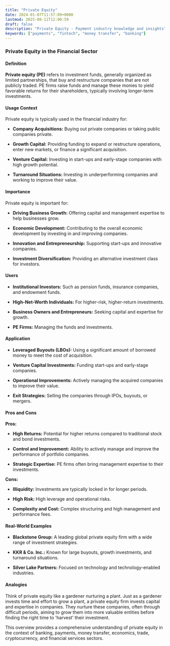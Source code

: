 ```yaml
---
title: "Private Equity"
date: 2024-01-07T11:57:09+0000
lastmod: 2025-08-11T12:00:59
draft: false
description: "Private Equity - Payment industry knowledge and insights"
keywords: ["payments", "fintech", "money transfer", "banking"]
---
```


### Private Equity in the Financial Sector

#### Definition

**Private equity (PE)** refers to investment funds, generally organized as limited partnerships, that buy and restructure companies that are not publicly traded. PE firms raise funds and manage these monies to yield favorable returns for their shareholders, typically involving longer-term investments.

#### Usage Context

Private equity is typically used in the financial industry for:

- **Company Acquisitions:** Buying out private companies or taking public companies private.

- **Growth Capital:** Providing funding to expand or restructure operations, enter new markets, or finance a significant acquisition.

- **Venture Capital:** Investing in start-ups and early-stage companies with high growth potential.

- **Turnaround Situations:** Investing in underperforming companies and working to improve their value.

#### Importance

Private equity is important for:

- **Driving Business Growth:** Offering capital and management expertise to help businesses grow.

- **Economic Development:** Contributing to the overall economic development by investing in and improving companies.

- **Innovation and Entrepreneurship:** Supporting start-ups and innovative companies.

- **Investment Diversification:** Providing an alternative investment class for investors.

#### Users

- **Institutional Investors:** Such as pension funds, insurance companies, and endowment funds.

- **High-Net-Worth Individuals:** For higher-risk, higher-return investments.

- **Business Owners and Entrepreneurs:** Seeking capital and expertise for growth.

- **PE Firms:** Managing the funds and investments.

#### Application

- **Leveraged Buyouts (LBOs):** Using a significant amount of borrowed money to meet the cost of acquisition.

- **Venture Capital Investments:** Funding start-ups and early-stage companies.

- **Operational Improvements:** Actively managing the acquired companies to improve their value.

- **Exit Strategies:** Selling the companies through IPOs, buyouts, or mergers.

#### Pros and Cons

**Pros:**

- **High Returns:** Potential for higher returns compared to traditional stock and bond investments.

- **Control and Improvement:** Ability to actively manage and improve the performance of portfolio companies.

- **Strategic Expertise:** PE firms often bring management expertise to their investments.

**Cons:**

- **Illiquidity:** Investments are typically locked in for longer periods.

- **High Risk:** High leverage and operational risks.

- **Complexity and Cost:** Complex structuring and high management and performance fees.

#### Real-World Examples

- **Blackstone Group:** A leading global private equity firm with a wide range of investment strategies.

- **KKR & Co. Inc.:** Known for large buyouts, growth investments, and turnaround situations.

- **Silver Lake Partners:** Focused on technology and technology-enabled industries.

#### Analogies

Think of private equity like a gardener nurturing a plant. Just as a gardener invests time and effort to grow a plant, a private equity firm invests capital and expertise in companies. They nurture these companies, often through difficult periods, aiming to grow them into more valuable entities before finding the right time to 'harvest' their investment.

This overview provides a comprehensive understanding of private equity in the context of banking, payments, money transfer, economics, trade, cryptocurrency, and financial services sectors.